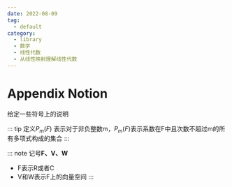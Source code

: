 ```yaml
---
date: 2022-08-09
tag:
  - default
category:
  - library
  - 数学
  - 线性代数
  - 从线性映射理解线性代数
---
```



# Appendix Notion


给定一些符号上的说明

::: tip 
定义$P_m\left( F \right)$
表示对于非负整数m，$P_m\left( F \right)$表示系数在F中且次数不超过m的所有多项式构成的集合
:::


::: note 
记号**F、V、W**
- F表示R或者C
- V和W表示F上的向量空间
:::

